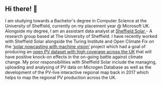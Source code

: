 ## Hi there! 👋 ##

I am studying towards a Bachelor's degree in Computer Science at the University of Sheffield, currently on my placement year @ Microsoft UK. Alongside my degree, I am an assistant data analyst at <a href="https://www.solar.sheffield.ac.uk/"> Sheffield Solar </a> - A research group based at The University of Sheffield. I have recently worked with Sheffield Solar alongside the Turing Institute and Open Climate Fix on the <a href="https://www.turing.ac.uk/research/research-projects/solar-nowcasting-machine-vision">‘solar nowcasting with machine vision’</a> project which had a goal of producing an <a href="https://www.nature.com/articles/s41597-020-00739-0">open PV dataset with high coverage across the UK</a> that will have positive knock-on effects in the on-going battle against climate change. My prior responsibilities with Sheffield Solar include the managing, uploading and analysing of PV data on Microgen Database as well as the development of the PV-live interactive regional map back in 2017 which helps to map the regional PV production across the UK.
